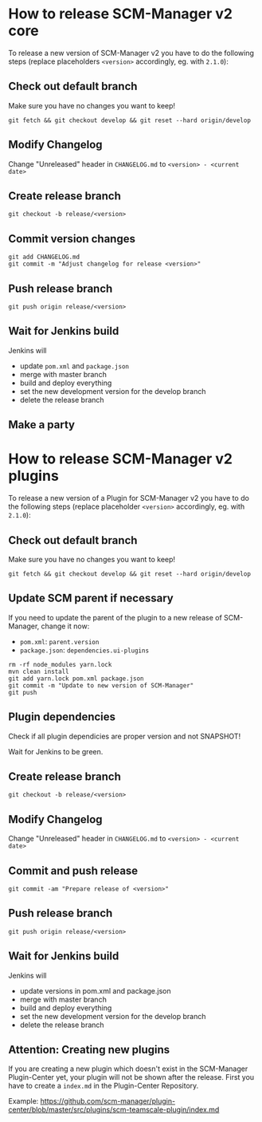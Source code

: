 # How to release SCM-Manager v2 core


To release a new version of SCM-Manager v2 you have to do the following steps (replace placeholders `<version>` accordingly, eg. with `2.1.0`):

## Check out default branch

Make sure you have no changes you want to keep!

```
git fetch && git checkout develop && git reset --hard origin/develop
```

## Modify Changelog

Change "Unreleased" header in `CHANGELOG.md` to  `<version> - <current date>`

## Create release branch

`git checkout -b release/<version>`

## Commit version changes

```
git add CHANGELOG.md
git commit -m "Adjust changelog for release <version>"
```

## Push release branch

`git push origin release/<version>`

## Wait for Jenkins build

Jenkins will

- update `pom.xml` and `package.json`
- merge with master branch
- build and deploy everything
- set the new development version for the develop branch
- delete the release branch

## Make a party

# How to release SCM-Manager v2 plugins

To release a new version of a Plugin for SCM-Manager v2 you have to do the following steps (replace placeholder `<version>` accordingly, eg. with `2.1.0`):

## Check out default branch

Make sure you have no changes you want to keep!

```
git fetch && git checkout develop && git reset --hard origin/develop
```

## Update SCM parent if necessary

If you need to update the parent of the plugin to a new release of SCM-Manager, change it now:

- `pom.xml`: `parent.version`
- `package.json`: `dependencies.ui-plugins`

```
rm -rf node_modules yarn.lock
mvn clean install
git add yarn.lock pom.xml package.json
git commit -m "Update to new version of SCM-Manager"
git push
```

## Plugin dependencies

Check if all plugin dependicies are proper version and not SNAPSHOT!

Wait for Jenkins to be green.

## Create release branch

```
git checkout -b release/<version>
```

## Modify Changelog

Change "Unreleased" header in `CHANGELOG.md` to  `<version> - <current date>`

## Commit and push release

```
git commit -am "Prepare release of <version>"
```

## Push release branch

```
git push origin release/<version>
```

## Wait for Jenkins build

Jenkins will

- update versions in pom.xml and package.json
- merge with master branch
- build and deploy everything
- set the new development version for the develop branch
- delete the release branch

## Attention: Creating new plugins
If you are creating a new plugin which doesn't exist in the SCM-Manager Plugin-Center yet, your plugin will not be shown after the release. First you have to create a `index.md` in the Plugin-Center Repository. 

Example: https://github.com/scm-manager/plugin-center/blob/master/src/plugins/scm-teamscale-plugin/index.md
